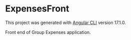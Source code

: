 # ExpensesFront

This project was generated with [Angular CLI](https://github.com/angular/angular-cli) version 17.1.0.

Front end of Group Expenses application.

